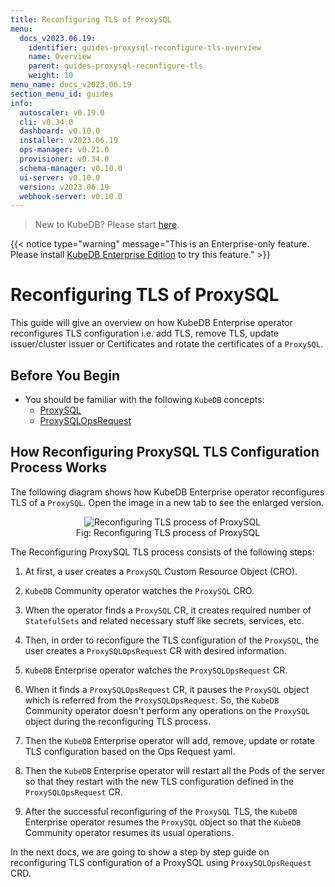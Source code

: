 ```yaml
---
title: Reconfiguring TLS of ProxySQL
menu:
  docs_v2023.06.19:
    identifier: guides-proxysql-reconfigure-tls-overview
    name: Overview
    parent: guides-proxysql-reconfigure-tls
    weight: 10
menu_name: docs_v2023.06.19
section_menu_id: guides
info:
  autoscaler: v0.19.0
  cli: v0.34.0
  dashboard: v0.10.0
  installer: v2023.06.19
  ops-manager: v0.21.0
  provisioner: v0.34.0
  schema-manager: v0.10.0
  ui-server: v0.10.0
  version: v2023.06.19
  webhook-server: v0.10.0
---
```


> New to KubeDB? Please start [here](/docs/v2023.06.19/README).

{{< notice type="warning" message="This is an Enterprise-only feature. Please install [KubeDB Enterprise Edition](/docs/v2023.06.19/setup/install/enterprise) to try this feature." >}}

# Reconfiguring TLS of ProxySQL

This guide will give an overview on how KubeDB Enterprise operator reconfigures TLS configuration i.e. add TLS, remove TLS, update issuer/cluster issuer or Certificates and rotate the certificates of a `ProxySQL`.

## Before You Begin

- You should be familiar with the following `KubeDB` concepts:
  - [ProxySQL](/docs/v2023.06.19/guides/proxysql/concepts/proxysql)
  - [ProxySQLOpsRequest](/docs/v2023.06.19/guides/proxysql/concepts/opsrequest)

## How Reconfiguring ProxySQL TLS Configuration Process Works

The following diagram shows how KubeDB Enterprise operator reconfigures TLS of a `ProxySQL`. Open the image in a new tab to see the enlarged version.

<figure align="center">
  <img alt="Reconfiguring TLS process of ProxySQL" src="/docs/v2023.06.19/guides/proxysql/reconfigure-tls/overview/images/reconfigure-tls.png">
<figcaption align="center">Fig: Reconfiguring TLS process of ProxySQL</figcaption>
</figure>

The Reconfiguring ProxySQL TLS process consists of the following steps:

1. At first, a user creates a `ProxySQL` Custom Resource Object (CRO).

2. `KubeDB` Community operator watches the `ProxySQL` CRO.

3. When the operator finds a `ProxySQL` CR, it creates required number of `StatefulSets` and related necessary stuff like secrets, services, etc.

4. Then, in order to reconfigure the TLS configuration of the `ProxySQL`, the user creates a `ProxySQLOpsRequest` CR with desired information.

5. `KubeDB` Enterprise operator watches the `ProxySQLOpsRequest` CR.

6. When it finds a `ProxySQLOpsRequest` CR, it pauses the `ProxySQL` object which is referred from the `ProxySQLOpsRequest`. So, the `KubeDB` Community operator doesn't perform any operations on the `ProxySQL` object during the reconfiguring TLS process.  

7. Then the `KubeDB` Enterprise operator will add, remove, update or rotate TLS configuration based on the Ops Request yaml.

8. Then the `KubeDB` Enterprise operator will restart all the Pods of the server so that they restart with the new TLS configuration defined in the `ProxySQLOpsRequest` CR.

9. After the successful reconfiguring of the `ProxySQL` TLS, the `KubeDB` Enterprise operator resumes the `ProxySQL` object so that the `KubeDB` Community operator resumes its usual operations.

In the next docs, we are going to show a step by step guide on reconfiguring TLS configuration of a ProxySQL using `ProxySQLOpsRequest` CRD.